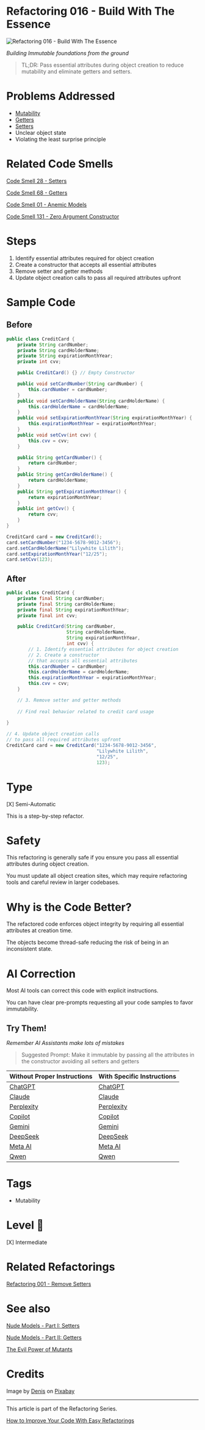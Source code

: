 # Refactoring 016 - Build With The Essence

![Refactoring 016 - Build With The Essence](Refactoring%20016%20-%20Build%20With%20The%20Essence.jpg)

*Building Immutable foundations from the ground*

> TL;DR: Pass essential attributes during object creation to reduce mutability and eliminate getters and setters.

# Problems Addressed

- [Mutability](https://github.com/mcsee/Software-Design-Articles/tree/main/Articles/Theory/The%20Evil%20Power%20of%20Mutants/readme.md)
- [Getters](https://github.com/mcsee/Software-Design-Articles/tree/main/Articles/Code%20Smells/Code%20Smell%2068%20-%20Getters/readme.md)
- [Setters](https://github.com/mcsee/Software-Design-Articles/tree/main/Articles/Code%20Smells/Code%20Smell%2028%20-%20Setters/readme.md)
- Unclear object state
- Violating the least surprise principle

# Related Code Smells

[Code Smell 28 - Setters](https://github.com/mcsee/Software-Design-Articles/tree/main/Articles/Code%20Smells/Code%20Smell%2028%20-%20Setters/readme.md)

[Code Smell 68 - Getters](https://github.com/mcsee/Software-Design-Articles/tree/main/Articles/Code%20Smells/Code%20Smell%2068%20-%20Getters/readme.md)

[Code Smell 01 - Anemic Models](https://github.com/mcsee/Software-Design-Articles/tree/main/Articles/Code%20Smells/Code%20Smell%2001%20-%20Anemic%20Models/readme.md)

[Code Smell 131 - Zero Argument Constructor](https://github.com/mcsee/Software-Design-Articles/tree/main/Articles/Code%20Smells/Code%20Smell%20131%20-%20Zero%20Argument%20Constructor/readme.md)

# Steps

1. Identify essential attributes required for object creation
2. Create a constructor that accepts all essential attributes
3. Remove setter and getter methods 
4. Update object creation calls to pass all required attributes upfront

# Sample Code

## Before

<!-- [Gist Url](https://gist.github.com/mcsee/7dbe7a31b56db54fdb510b1cc44480b5) -->

```java
public class CreditCard {
    private String cardNumber;
    private String cardHolderName;
    private String expirationMonthYear;
    private int cvv;

    public CreditCard() {} // Empty Constructor

    public void setCardNumber(String cardNumber) { 
        this.cardNumber = cardNumber; 
    }
    public void setCardHolderName(String cardHolderName) { 
        this.cardHolderName = cardHolderName; 
    }
    public void setExpirationMonthYear(String expirationMonthYear) { 
        this.expirationMonthYear = expirationMonthYear;
    }
    public void setCvv(int cvv) { 
        this.cvv = cvv; 
    }

    public String getCardNumber() { 
        return cardNumber; 
    }
    public String getCardHolderName() {
        return cardHolderName;
    }
    public String getExpirationMonthYear() {
        return expirationMonthYear; 
    }
    public int getCvv() {
        return cvv; 
    }
}

CreditCard card = new CreditCard();
card.setCardNumber("1234-5678-9012-3456");
card.setCardHolderName("Lilywhite Lilith");
card.setExpirationMonthYear("12/25");
card.setCvv(123);
```

## After

<!-- [Gist Url](https://gist.github.com/mcsee/d78f13ba29b3b64b1a2fc3271dd3a0ac) -->

```java
public class CreditCard {
    private final String cardNumber;
    private final String cardHolderName;
    private final String expirationMonthYear;
    private final int cvv;

    public CreditCard(String cardNumber,
                      String cardHolderName,
                      String expirationMonthYear,
                      int cvv) {
        // 1. Identify essential attributes for object creation
        // 2. Create a constructor 
        // that accepts all essential attributes
        this.cardNumber = cardNumber;
        this.cardHolderName = cardHolderName;
        this.expirationMonthYear = expirationMonthYear;
        this.cvv = cvv;
    }

    // 3. Remove setter and getter methods 
    
    // Find real behavior related to credit card usage
  
}

// 4. Update object creation calls
// to pass all required attributes upfront
CreditCard card = new CreditCard("1234-5678-9012-3456",
                                 "Lilywhite Lilith", 
                                 "12/25", 
                                 123);
```

# Type

[X] Semi-Automatic

This is a step-by-step refactor.

# Safety

This refactoring is generally safe if you ensure you pass all essential attributes during object creation. 

You must update all object creation sites, which may require refactoring tools and careful review in larger codebases.

# Why is the Code Better?

The refactored code enforces object integrity by requiring all essential attributes at creation time.

The objects become thread-safe reducing the risk of being in an inconsistent state.

# AI Correction

Most AI tools can correct this code with explicit instructions. 

You can have clear pre-prompts requesting all your code samples to favor immutability.

## Try Them!

*Remember AI Assistants make lots of mistakes*

> Suggested Prompt: Make it immutable by passing all the attributes in the constructor avoiding all setters and getters

| Without Proper Instructions    | With Specific Instructions |
| -------- | ------- |
| [ChatGPT](https://chat.openai.com/?q=Correct+and+explain+this+code%3A+%60%60%60java%0D%0Apublic+class+CreditCard+%7B%0D%0A++++private+String+cardNumber%3B%0D%0A++++private+String+cardHolderName%3B%0D%0A++++private+String+expirationMonthYear%3B%0D%0A++++private+int+cvv%3B%0D%0A%0D%0A++++public+CreditCard%28%29+%7B%7D+%2F%2F+Empty+Constructor%0D%0A%0D%0A++++public+void+setCardNumber%28String+cardNumber%29+%7B+%0D%0A++++++++this.cardNumber+%3D+cardNumber%3B+%0D%0A++++%7D%0D%0A++++public+void+setCardHolderName%28String+cardHolderName%29+%7B+%0D%0A++++++++this.cardHolderName+%3D+cardHolderName%3B+%0D%0A++++%7D%0D%0A++++public+void+setExpirationMonthYear%28String+expirationMonthYear%29+%7B+%0D%0A++++++++this.expirationMonthYear+%3D+expirationMonthYear%3B%0D%0A++++%7D%0D%0A++++public+void+setCvv%28int+cvv%29+%7B+%0D%0A++++++++this.cvv+%3D+cvv%3B+%0D%0A++++%7D%0D%0A%0D%0A++++public+String+getCardNumber%28%29+%7B+%0D%0A++++++++return+cardNumber%3B+%0D%0A++++%7D%0D%0A++++public+String+getCardHolderName%28%29+%7B%0D%0A++++++++return+cardHolderName%3B%0D%0A++++%7D%0D%0A++++public+String+getExpirationMonthYear%28%29+%7B%0D%0A++++++++return+expirationMonthYear%3B+%0D%0A++++%7D%0D%0A++++public+int+getCvv%28%29+%7B%0D%0A++++++++return+cvv%3B+%0D%0A++++%7D%0D%0A%7D%0D%0A%0D%0ACreditCard+card+%3D+new+CreditCard%28%29%3B%0D%0Acard.setCardNumber%28%221234-5678-9012-3456%22%29%3B%0D%0Acard.setCardHolderName%28%22Lilywhite+Lilith%22%29%3B%0D%0Acard.setExpirationMonthYear%28%2212%2F25%22%29%3B%0D%0Acard.setCvv%28123%29%3B%0D%0A%60%60%60) | [ChatGPT](https://chat.openai.com/?q=Make+it+immutable+by+passing+all+the+attributes+in+the+constructor+avoiding+all+setters+and+getters%3A+%60%60%60java%0D%0Apublic+class+CreditCard+%7B%0D%0A++++private+String+cardNumber%3B%0D%0A++++private+String+cardHolderName%3B%0D%0A++++private+String+expirationMonthYear%3B%0D%0A++++private+int+cvv%3B%0D%0A%0D%0A++++public+CreditCard%28%29+%7B%7D+%2F%2F+Empty+Constructor%0D%0A%0D%0A++++public+void+setCardNumber%28String+cardNumber%29+%7B+%0D%0A++++++++this.cardNumber+%3D+cardNumber%3B+%0D%0A++++%7D%0D%0A++++public+void+setCardHolderName%28String+cardHolderName%29+%7B+%0D%0A++++++++this.cardHolderName+%3D+cardHolderName%3B+%0D%0A++++%7D%0D%0A++++public+void+setExpirationMonthYear%28String+expirationMonthYear%29+%7B+%0D%0A++++++++this.expirationMonthYear+%3D+expirationMonthYear%3B%0D%0A++++%7D%0D%0A++++public+void+setCvv%28int+cvv%29+%7B+%0D%0A++++++++this.cvv+%3D+cvv%3B+%0D%0A++++%7D%0D%0A%0D%0A++++public+String+getCardNumber%28%29+%7B+%0D%0A++++++++return+cardNumber%3B+%0D%0A++++%7D%0D%0A++++public+String+getCardHolderName%28%29+%7B%0D%0A++++++++return+cardHolderName%3B%0D%0A++++%7D%0D%0A++++public+String+getExpirationMonthYear%28%29+%7B%0D%0A++++++++return+expirationMonthYear%3B+%0D%0A++++%7D%0D%0A++++public+int+getCvv%28%29+%7B%0D%0A++++++++return+cvv%3B+%0D%0A++++%7D%0D%0A%7D%0D%0A%0D%0ACreditCard+card+%3D+new+CreditCard%28%29%3B%0D%0Acard.setCardNumber%28%221234-5678-9012-3456%22%29%3B%0D%0Acard.setCardHolderName%28%22Lilywhite+Lilith%22%29%3B%0D%0Acard.setExpirationMonthYear%28%2212%2F25%22%29%3B%0D%0Acard.setCvv%28123%29%3B%0D%0A%60%60%60) |
| [Claude](https://claude.ai/new?q=Correct+and+explain+this+code%3A+%60%60%60java%0D%0Apublic+class+CreditCard+%7B%0D%0A++++private+String+cardNumber%3B%0D%0A++++private+String+cardHolderName%3B%0D%0A++++private+String+expirationMonthYear%3B%0D%0A++++private+int+cvv%3B%0D%0A%0D%0A++++public+CreditCard%28%29+%7B%7D+%2F%2F+Empty+Constructor%0D%0A%0D%0A++++public+void+setCardNumber%28String+cardNumber%29+%7B+%0D%0A++++++++this.cardNumber+%3D+cardNumber%3B+%0D%0A++++%7D%0D%0A++++public+void+setCardHolderName%28String+cardHolderName%29+%7B+%0D%0A++++++++this.cardHolderName+%3D+cardHolderName%3B+%0D%0A++++%7D%0D%0A++++public+void+setExpirationMonthYear%28String+expirationMonthYear%29+%7B+%0D%0A++++++++this.expirationMonthYear+%3D+expirationMonthYear%3B%0D%0A++++%7D%0D%0A++++public+void+setCvv%28int+cvv%29+%7B+%0D%0A++++++++this.cvv+%3D+cvv%3B+%0D%0A++++%7D%0D%0A%0D%0A++++public+String+getCardNumber%28%29+%7B+%0D%0A++++++++return+cardNumber%3B+%0D%0A++++%7D%0D%0A++++public+String+getCardHolderName%28%29+%7B%0D%0A++++++++return+cardHolderName%3B%0D%0A++++%7D%0D%0A++++public+String+getExpirationMonthYear%28%29+%7B%0D%0A++++++++return+expirationMonthYear%3B+%0D%0A++++%7D%0D%0A++++public+int+getCvv%28%29+%7B%0D%0A++++++++return+cvv%3B+%0D%0A++++%7D%0D%0A%7D%0D%0A%0D%0ACreditCard+card+%3D+new+CreditCard%28%29%3B%0D%0Acard.setCardNumber%28%221234-5678-9012-3456%22%29%3B%0D%0Acard.setCardHolderName%28%22Lilywhite+Lilith%22%29%3B%0D%0Acard.setExpirationMonthYear%28%2212%2F25%22%29%3B%0D%0Acard.setCvv%28123%29%3B%0D%0A%60%60%60) | [Claude](https://claude.ai/new?q=Make+it+immutable+by+passing+all+the+attributes+in+the+constructor+avoiding+all+setters+and+getters%3A+%60%60%60java%0D%0Apublic+class+CreditCard+%7B%0D%0A++++private+String+cardNumber%3B%0D%0A++++private+String+cardHolderName%3B%0D%0A++++private+String+expirationMonthYear%3B%0D%0A++++private+int+cvv%3B%0D%0A%0D%0A++++public+CreditCard%28%29+%7B%7D+%2F%2F+Empty+Constructor%0D%0A%0D%0A++++public+void+setCardNumber%28String+cardNumber%29+%7B+%0D%0A++++++++this.cardNumber+%3D+cardNumber%3B+%0D%0A++++%7D%0D%0A++++public+void+setCardHolderName%28String+cardHolderName%29+%7B+%0D%0A++++++++this.cardHolderName+%3D+cardHolderName%3B+%0D%0A++++%7D%0D%0A++++public+void+setExpirationMonthYear%28String+expirationMonthYear%29+%7B+%0D%0A++++++++this.expirationMonthYear+%3D+expirationMonthYear%3B%0D%0A++++%7D%0D%0A++++public+void+setCvv%28int+cvv%29+%7B+%0D%0A++++++++this.cvv+%3D+cvv%3B+%0D%0A++++%7D%0D%0A%0D%0A++++public+String+getCardNumber%28%29+%7B+%0D%0A++++++++return+cardNumber%3B+%0D%0A++++%7D%0D%0A++++public+String+getCardHolderName%28%29+%7B%0D%0A++++++++return+cardHolderName%3B%0D%0A++++%7D%0D%0A++++public+String+getExpirationMonthYear%28%29+%7B%0D%0A++++++++return+expirationMonthYear%3B+%0D%0A++++%7D%0D%0A++++public+int+getCvv%28%29+%7B%0D%0A++++++++return+cvv%3B+%0D%0A++++%7D%0D%0A%7D%0D%0A%0D%0ACreditCard+card+%3D+new+CreditCard%28%29%3B%0D%0Acard.setCardNumber%28%221234-5678-9012-3456%22%29%3B%0D%0Acard.setCardHolderName%28%22Lilywhite+Lilith%22%29%3B%0D%0Acard.setExpirationMonthYear%28%2212%2F25%22%29%3B%0D%0Acard.setCvv%28123%29%3B%0D%0A%60%60%60) |
| [Perplexity](https://www.perplexity.ai/?q=Correct+and+explain+this+code%3A+%60%60%60java%0D%0Apublic+class+CreditCard+%7B%0D%0A++++private+String+cardNumber%3B%0D%0A++++private+String+cardHolderName%3B%0D%0A++++private+String+expirationMonthYear%3B%0D%0A++++private+int+cvv%3B%0D%0A%0D%0A++++public+CreditCard%28%29+%7B%7D+%2F%2F+Empty+Constructor%0D%0A%0D%0A++++public+void+setCardNumber%28String+cardNumber%29+%7B+%0D%0A++++++++this.cardNumber+%3D+cardNumber%3B+%0D%0A++++%7D%0D%0A++++public+void+setCardHolderName%28String+cardHolderName%29+%7B+%0D%0A++++++++this.cardHolderName+%3D+cardHolderName%3B+%0D%0A++++%7D%0D%0A++++public+void+setExpirationMonthYear%28String+expirationMonthYear%29+%7B+%0D%0A++++++++this.expirationMonthYear+%3D+expirationMonthYear%3B%0D%0A++++%7D%0D%0A++++public+void+setCvv%28int+cvv%29+%7B+%0D%0A++++++++this.cvv+%3D+cvv%3B+%0D%0A++++%7D%0D%0A%0D%0A++++public+String+getCardNumber%28%29+%7B+%0D%0A++++++++return+cardNumber%3B+%0D%0A++++%7D%0D%0A++++public+String+getCardHolderName%28%29+%7B%0D%0A++++++++return+cardHolderName%3B%0D%0A++++%7D%0D%0A++++public+String+getExpirationMonthYear%28%29+%7B%0D%0A++++++++return+expirationMonthYear%3B+%0D%0A++++%7D%0D%0A++++public+int+getCvv%28%29+%7B%0D%0A++++++++return+cvv%3B+%0D%0A++++%7D%0D%0A%7D%0D%0A%0D%0ACreditCard+card+%3D+new+CreditCard%28%29%3B%0D%0Acard.setCardNumber%28%221234-5678-9012-3456%22%29%3B%0D%0Acard.setCardHolderName%28%22Lilywhite+Lilith%22%29%3B%0D%0Acard.setExpirationMonthYear%28%2212%2F25%22%29%3B%0D%0Acard.setCvv%28123%29%3B%0D%0A%60%60%60) | [Perplexity](https://www.perplexity.ai/?q=Make+it+immutable+by+passing+all+the+attributes+in+the+constructor+avoiding+all+setters+and+getters%3A+%60%60%60java%0D%0Apublic+class+CreditCard+%7B%0D%0A++++private+String+cardNumber%3B%0D%0A++++private+String+cardHolderName%3B%0D%0A++++private+String+expirationMonthYear%3B%0D%0A++++private+int+cvv%3B%0D%0A%0D%0A++++public+CreditCard%28%29+%7B%7D+%2F%2F+Empty+Constructor%0D%0A%0D%0A++++public+void+setCardNumber%28String+cardNumber%29+%7B+%0D%0A++++++++this.cardNumber+%3D+cardNumber%3B+%0D%0A++++%7D%0D%0A++++public+void+setCardHolderName%28String+cardHolderName%29+%7B+%0D%0A++++++++this.cardHolderName+%3D+cardHolderName%3B+%0D%0A++++%7D%0D%0A++++public+void+setExpirationMonthYear%28String+expirationMonthYear%29+%7B+%0D%0A++++++++this.expirationMonthYear+%3D+expirationMonthYear%3B%0D%0A++++%7D%0D%0A++++public+void+setCvv%28int+cvv%29+%7B+%0D%0A++++++++this.cvv+%3D+cvv%3B+%0D%0A++++%7D%0D%0A%0D%0A++++public+String+getCardNumber%28%29+%7B+%0D%0A++++++++return+cardNumber%3B+%0D%0A++++%7D%0D%0A++++public+String+getCardHolderName%28%29+%7B%0D%0A++++++++return+cardHolderName%3B%0D%0A++++%7D%0D%0A++++public+String+getExpirationMonthYear%28%29+%7B%0D%0A++++++++return+expirationMonthYear%3B+%0D%0A++++%7D%0D%0A++++public+int+getCvv%28%29+%7B%0D%0A++++++++return+cvv%3B+%0D%0A++++%7D%0D%0A%7D%0D%0A%0D%0ACreditCard+card+%3D+new+CreditCard%28%29%3B%0D%0Acard.setCardNumber%28%221234-5678-9012-3456%22%29%3B%0D%0Acard.setCardHolderName%28%22Lilywhite+Lilith%22%29%3B%0D%0Acard.setExpirationMonthYear%28%2212%2F25%22%29%3B%0D%0Acard.setCvv%28123%29%3B%0D%0A%60%60%60) |
| [Copilot](https://www.bing.com/chat?showconv=1&sendquery=1&q=Correct+and+explain+this+code%3A+%60%60%60java%0D%0Apublic+class+CreditCard+%7B%0D%0A++++private+String+cardNumber%3B%0D%0A++++private+String+cardHolderName%3B%0D%0A++++private+String+expirationMonthYear%3B%0D%0A++++private+int+cvv%3B%0D%0A%0D%0A++++public+CreditCard%28%29+%7B%7D+%2F%2F+Empty+Constructor%0D%0A%0D%0A++++public+void+setCardNumber%28String+cardNumber%29+%7B+%0D%0A++++++++this.cardNumber+%3D+cardNumber%3B+%0D%0A++++%7D%0D%0A++++public+void+setCardHolderName%28String+cardHolderName%29+%7B+%0D%0A++++++++this.cardHolderName+%3D+cardHolderName%3B+%0D%0A++++%7D%0D%0A++++public+void+setExpirationMonthYear%28String+expirationMonthYear%29+%7B+%0D%0A++++++++this.expirationMonthYear+%3D+expirationMonthYear%3B%0D%0A++++%7D%0D%0A++++public+void+setCvv%28int+cvv%29+%7B+%0D%0A++++++++this.cvv+%3D+cvv%3B+%0D%0A++++%7D%0D%0A%0D%0A++++public+String+getCardNumber%28%29+%7B+%0D%0A++++++++return+cardNumber%3B+%0D%0A++++%7D%0D%0A++++public+String+getCardHolderName%28%29+%7B%0D%0A++++++++return+cardHolderName%3B%0D%0A++++%7D%0D%0A++++public+String+getExpirationMonthYear%28%29+%7B%0D%0A++++++++return+expirationMonthYear%3B+%0D%0A++++%7D%0D%0A++++public+int+getCvv%28%29+%7B%0D%0A++++++++return+cvv%3B+%0D%0A++++%7D%0D%0A%7D%0D%0A%0D%0ACreditCard+card+%3D+new+CreditCard%28%29%3B%0D%0Acard.setCardNumber%28%221234-5678-9012-3456%22%29%3B%0D%0Acard.setCardHolderName%28%22Lilywhite+Lilith%22%29%3B%0D%0Acard.setExpirationMonthYear%28%2212%2F25%22%29%3B%0D%0Acard.setCvv%28123%29%3B%0D%0A%60%60%60) | [Copilot](https://www.bing.com/chat?showconv=1&sendquery=1&q=Make+it+immutable+by+passing+all+the+attributes+in+the+constructor+avoiding+all+setters+and+getters%3A+%60%60%60java%0D%0Apublic+class+CreditCard+%7B%0D%0A++++private+String+cardNumber%3B%0D%0A++++private+String+cardHolderName%3B%0D%0A++++private+String+expirationMonthYear%3B%0D%0A++++private+int+cvv%3B%0D%0A%0D%0A++++public+CreditCard%28%29+%7B%7D+%2F%2F+Empty+Constructor%0D%0A%0D%0A++++public+void+setCardNumber%28String+cardNumber%29+%7B+%0D%0A++++++++this.cardNumber+%3D+cardNumber%3B+%0D%0A++++%7D%0D%0A++++public+void+setCardHolderName%28String+cardHolderName%29+%7B+%0D%0A++++++++this.cardHolderName+%3D+cardHolderName%3B+%0D%0A++++%7D%0D%0A++++public+void+setExpirationMonthYear%28String+expirationMonthYear%29+%7B+%0D%0A++++++++this.expirationMonthYear+%3D+expirationMonthYear%3B%0D%0A++++%7D%0D%0A++++public+void+setCvv%28int+cvv%29+%7B+%0D%0A++++++++this.cvv+%3D+cvv%3B+%0D%0A++++%7D%0D%0A%0D%0A++++public+String+getCardNumber%28%29+%7B+%0D%0A++++++++return+cardNumber%3B+%0D%0A++++%7D%0D%0A++++public+String+getCardHolderName%28%29+%7B%0D%0A++++++++return+cardHolderName%3B%0D%0A++++%7D%0D%0A++++public+String+getExpirationMonthYear%28%29+%7B%0D%0A++++++++return+expirationMonthYear%3B+%0D%0A++++%7D%0D%0A++++public+int+getCvv%28%29+%7B%0D%0A++++++++return+cvv%3B+%0D%0A++++%7D%0D%0A%7D%0D%0A%0D%0ACreditCard+card+%3D+new+CreditCard%28%29%3B%0D%0Acard.setCardNumber%28%221234-5678-9012-3456%22%29%3B%0D%0Acard.setCardHolderName%28%22Lilywhite+Lilith%22%29%3B%0D%0Acard.setExpirationMonthYear%28%2212%2F25%22%29%3B%0D%0Acard.setCvv%28123%29%3B%0D%0A%60%60%60) |
| [Gemini](https://gemini.google.com/) | [Gemini](https://gemini.google.com/) | 
| [DeepSeek](https://chat.deepseek.com/) | [DeepSeek](https://chat.deepseek.com/) | 
| [Meta AI](https://www.meta.ai/chat) | [Meta AI](https://www.meta.ai/) | 
| [Qwen](https://chat.qwen.ai) | [Qwen](https://chat.qwen.ai) | 

# Tags

- Mutability

# Level 🔋

[X] Intermediate

# Related Refactorings

[Refactoring 001 - Remove Setters](https://github.com/mcsee/Software-Design-Articles/tree/main/Articles/Refactorings/Refactoring%20001%20-%20Remove%20Setters/readme.md) 

# See also

[Nude Models - Part I: Setters](https://github.com/mcsee/Software-Design-Articles/tree/main/Articles/Theory/Nude%20Models - Part%20I Setters/readme.md)

[Nude Models - Part II: Getters](https://github.com/mcsee/Software-Design-Articles/tree/main/Articles/Theory/Nude%20Models - Part%20II Getters/readme.md)

[The Evil Power of Mutants](https://github.com/mcsee/Software-Design-Articles/tree/main/Articles/Theory/The%20Evil%20Power%20of%20Mutants/readme.md)

# Credits
 
Image by [Denis](https://pixabay.com/users/devolk-3045099/) on [Pixabay](https://pixabay.com/)

* * * 

This article is part of the Refactoring Series.

[How to Improve Your Code With Easy Refactorings](https://github.com/mcsee/Software-Design-Articles/tree/main/Articles/Refactorings/How%20to%20Improve%20your%20Code%20With%20Easy%20Refactorings/readme.md)